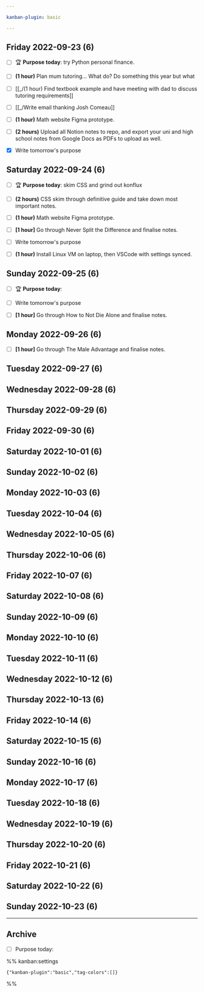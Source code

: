 ```yaml
---

kanban-plugin: basic

---
```


## Friday 2022-09-23 (6)

- [ ] 🏆 **Purpose today**: try Python personal finance.
- [ ] **(1 hour)** Plan mum tutoring... What do? Do something this year but what
- [ ] [[_/(1 hour) Find textbook example and have meeting with dad to discuss tutoring requirements]]
- [ ] [[_/Write email thanking Josh Comeau]]
- [ ] **(1 hour)** Math website Figma prototype.
- [ ] **(2 hours)** Upload all Notion notes to repo, and export your uni and high school notes from Google Docs as PDFs to upload as well.
- [x] Write tomorrow's purpose


## Saturday 2022-09-24 (6)

- [ ] 🏆 **Purpose today**: skim CSS and grind out konflux
- [ ] **(2 hours)** CSS skim through definitive guide and take down most important notes.
- [ ] **(1 hour)** Math website Figma prototype.
- [ ] **[1 hour]** Go through Never Split the Difference and finalise notes.
- [ ] Write tomorrow's purpose
- [ ] **(1 hour)** Install Linux VM on laptop, then VSCode with settings synced.


## Sunday 2022-09-25 (6)

- [ ] 🏆 **Purpose today**:
- [ ] Write tomorrow's purpose
- [ ] **[1 hour]** Go through How to Not Die Alone and finalise notes.


## Monday 2022-09-26 (6)

- [ ] **[1 hour]** Go through The Male Advantage and finalise notes.


## Tuesday 2022-09-27 (6)



## Wednesday 2022-09-28 (6)



## Thursday 2022-09-29 (6)



## Friday 2022-09-30 (6)



## Saturday 2022-10-01 (6)



## Sunday 2022-10-02 (6)



## Monday 2022-10-03 (6)



## Tuesday 2022-10-04 (6)



## Wednesday 2022-10-05 (6)



## Thursday 2022-10-06 (6)



## Friday 2022-10-07 (6)



## Saturday 2022-10-08 (6)



## Sunday 2022-10-09 (6)



## Monday 2022-10-10 (6)



## Tuesday 2022-10-11 (6)



## Wednesday 2022-10-12 (6)



## Thursday 2022-10-13 (6)



## Friday 2022-10-14 (6)



## Saturday 2022-10-15 (6)



## Sunday 2022-10-16 (6)



## Monday 2022-10-17 (6)



## Tuesday 2022-10-18 (6)



## Wednesday 2022-10-19 (6)



## Thursday 2022-10-20 (6)



## Friday 2022-10-21 (6)



## Saturday 2022-10-22 (6)



## Sunday 2022-10-23 (6)



***

## Archive

- [ ] Purpose today:

%% kanban:settings
```
{"kanban-plugin":"basic","tag-colors":[]}
```
%%